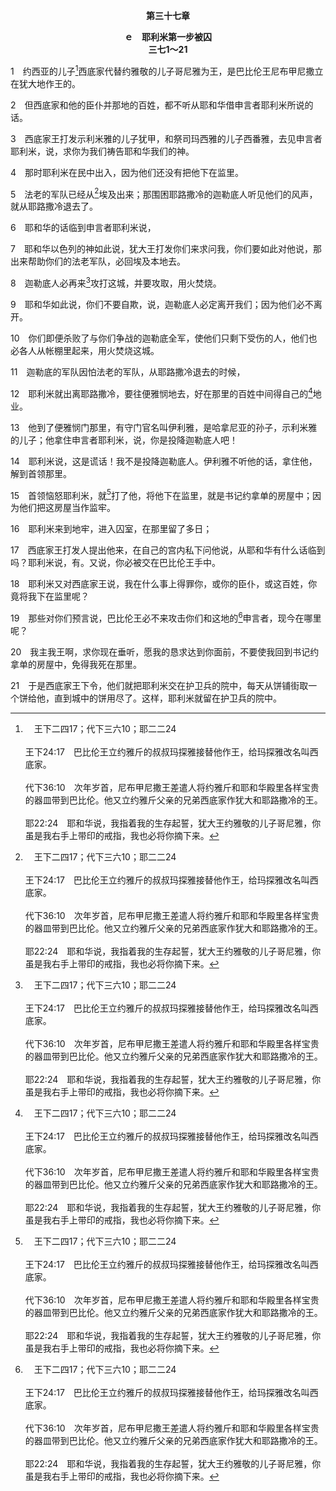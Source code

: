<p style="text-align:center;font-weight:bold;">第三十七章</p>

<p style="text-align:center;font-weight:bold;">ｅ　耶利米第一步被囚<br>三七1～21</p>

1　约西亚的儿子[^a]西底家代替约雅敬的儿子哥尼雅为王，是巴比伦王尼布甲尼撒立在犹大地作王的。

[^a]:　王下二四17；代下三六10；耶二二24<br><br>王下24:17　巴比伦王立约雅斤的叔叔玛探雅接替他作王，给玛探雅改名叫西底家。<br><br>代下36:10　次年岁首，尼布甲尼撒王差遣人将约雅斤和耶和华殿里各样宝贵的器皿带到巴比伦。他又立约雅斤父亲的兄弟西底家作犹大和耶路撒冷的王。<br><br>耶22:24　耶和华说，我指着我的生存起誓，犹大王约雅敬的儿子哥尼雅，你虽是我右手上带印的戒指，我也必将你摘下来。

2　但西底家和他的臣仆并那地的百姓，都不听从耶和华借申言者耶利米所说的话。

3　西底家王打发示利米雅的儿子犹甲，和祭司玛西雅的儿子西番雅，去见申言者耶利米，说，求你为我们祷告耶和华我们的神。

4　那时耶利米在民中出入，因为他们还没有把他下在监里。

5　法老的军队已经从[^a]埃及出来；那围困耶路撒冷的迦勒底人听见他们的风声，就从耶路撒冷退去了。

[^a]:　参王下二四7；结十七15<br><br>王下24:7　埃及王不再从他本地出来，因为巴比伦王将原属埃及王的地，从埃及小河，直到伯拉河，都夺去了。<br><br>结17:15　他却背叛巴比伦王，打发使者往埃及去，要他们给他马匹和多民。他能亨通吗？行这样事的人能逃脱吗？他能背约逃脱吗？

6　耶和华的话临到申言者耶利米说，

7　耶和华以色列的神如此说，犹大王打发你们来求问我，你们要如此对他说，那出来帮助你们的法老军队，必回埃及本地去。

8　迦勒底人必再来[^a]攻打这城，并要攻取，用火焚烧。

[^a]:　耶三四22<br><br>耶34:22　耶和华说，我必吩咐他们回到这城；他们要攻打这城，将城攻取，用火焚烧；我也要使犹大的城邑变为荒场，无人居住。

9　耶和华如此说，你们不要自欺，说，迦勒底人必定离开我们；因为他们必不离开。

10　你们即便杀败了与你们争战的迦勒底全军，使他们只剩下受伤的人，他们也必各人从帐棚里起来，用火焚烧这城。

11　迦勒底的军队因怕法老的军队，从耶路撒冷退去的时候，

12　耶利米就出离耶路撒冷，要往便雅悯地去，好在那里的百姓中间得自己的[^a]地业。

[^a]:　耶三二8<br><br>耶32:8　我叔叔的儿子哈拿篾，果然照耶和华的话，来到护卫兵的院内，对我说，我在便雅悯境内，亚拿突的那块地，求你买下，因你有承受之权，赎回权也是你的，你为自己买下吧；我耶利米就知道这是耶和华的话。

13　他到了便雅悯门那里，有守门官名叫伊利雅，是哈拿尼亚的孙子，示利米雅的儿子；他拿住申言者耶利米，说，你是投降迦勒底人吧！

14　耶利米说，这是谎话！我不是投降迦勒底人。伊利雅不听他的话，拿住他，解到首领那里。

15　首领恼怒耶利米，就[^a]打了他，将他下在监里，就是书记约拿单的房屋中；因为他们把这房屋当作监牢。

[^a]:　太二一35；路二十10；来十一36<br><br>太21:35　园户拿住他的奴仆，打了一个，杀了一个，用石头打死一个。<br><br>路20:10　到了时候，打发一个奴仆到园户那里，叫他们把葡萄园的果子交给他；园户竟打了他，叫他空手回去。<br><br>来11:36　又另有人受了戏弄和鞭打，甚至捆锁和监禁的试炼；

16　耶利米来到地牢，进入囚室，在那里留了多日；

17　西底家王打发人提出他来，在自己的宫内私下问他说，从耶和华有什么话临到吗？耶利米说，有。又说，你必被交在巴比伦王手中。

18　耶利米又对西底家王说，我在什么事上得罪你，或你的臣仆，或这百姓，你竟将我下在监里呢？

19　那些对你们预言说，巴比伦王必不来攻击你们和这地的[^a]申言者，现今在哪里呢？

[^a]:　耶二八1～2；10～13<br><br>耶28:1　当年，就是犹大王西底家登基第四年五月，基遍人押朔的儿子申言者哈拿尼雅，在耶和华的殿中当着祭司和众民，对我说，<br><br>耶28:2　万军之耶和华以色列的神如此说，我已经折断巴比伦王的轭。<br><br>耶28:10　于是申言者哈拿尼雅，将申言者耶利米颈项上的轭取下来折断了。<br><br>耶28:11　哈拿尼雅又当着众民说，耶和华如此说，二年之内，我必照样从列国人的颈项上，折断巴比伦王尼布甲尼撒的轭；于是申言者耶利米就走了。<br><br>耶28:12　申言者哈拿尼雅把申言者耶利米颈项上的轭折断以后，耶和华的话临到耶利米，说，<br><br>耶28:13　你去告诉哈拿尼雅说，耶和华如此说，你折断了木轭，却换来铁轭；

20　我主我王啊，求你现在垂听，愿我的恳求达到你面前，不要使我回到书记约拿单的房屋中，免得我死在那里。

21　于是西底家王下令，他们就把耶利米交在护卫兵的院中，每天从饼铺街取一个饼给他，直到城中的饼用尽了。这样，耶利米就留在护卫兵的院中。
